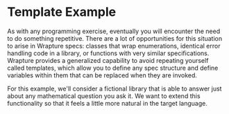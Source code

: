 # Template Example

As with any programming exercise, eventually you will encounter the need to do
something repetitive. There are a lot of opportunities for this situation to
arise in Wrapture specs: classes that wrap enumerations, identical error
handling code in a library, or functions with very similar specifications.
Wrapture provides a generalized capability to avoid repeating yourself called
templates, which allow you to define any spec structure and define variables
within them that can be replaced when they are invoked.

For this example, we'll consider a fictional library that is able to answer just
about any mathematical question you ask it. We want to extend this functionality
so that it feels a little more natural in the target language.

```yaml

```
